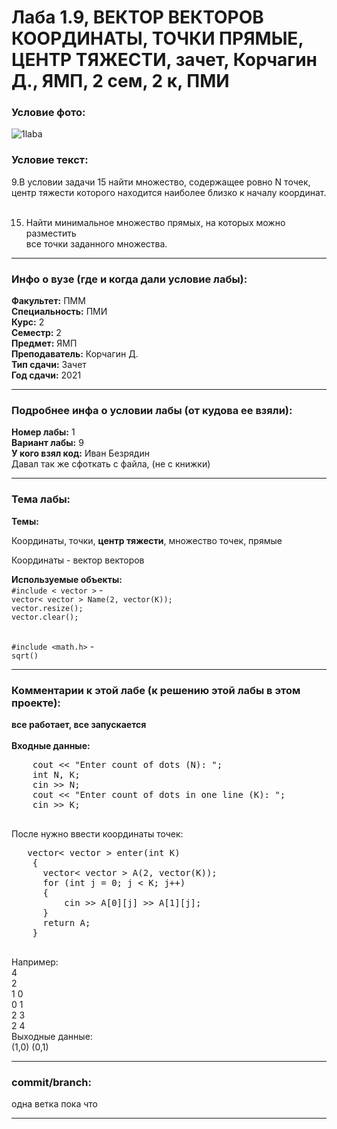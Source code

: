 # Лаба 1.9, ВЕКТОР ВЕКТОРОВ КООРДИНАТЫ, ТОЧКИ ПРЯМЫЕ, ЦЕНТР ТЯЖЕСТИ, зачет, Корчагин Д., ЯМП, 2 сем, 2 к, ПМИ

<h3>Условие фото:</h3>

![1laba](https://user-images.githubusercontent.com/72470327/174517307-fd6e64fb-b302-4b84-b146-7791f4f9b872.jpg)

<h3>Условие текст:</h3>
<p>
  9.В условии задачи 15 найти множество, содержащее ровно N точек, <br/>
  центр тяжести которого находится наиболее близко к началу координат.  <br/>  <br/>
  
  15. Найти минимальное множество прямых, на которых можно разместить  <br/>
  все точки заданного множества.
</p>

<hr />
<h3>Инфо о вузе (где и когда дали условие лабы):</h3>
<b>Факультет:</b> ПММ
<br/>
<b>Специальность:</b> ПМИ
<br/>
<b>Курс:</b> 2
<br/>
<b>Семестр:</b> 2
<br/>
<b>Предмет:</b> ЯМП
<br/>
<b>Преподаватель:</b> Корчагин Д.
<br/>
<b>Тип сдачи:</b> Зачет
<br/>
<b>Год сдачи:</b> 2021

<hr />
<h3>Подробнее инфа о условии лабы (от кудова ее взяли):</h3>
<b>Номер лабы:</b> 1
<br/>
<b>Вариант лабы:</b> 9
<br/>
<b>У кого взял код:</b> Иван Безрядин 
<br/>
 Давал так же сфоткать с файла, (не с книжки)

<hr />

<h3>Тема лабы:</h3>
<b>Темы:</b> 
<p>
  Координаты, точки, <b>центр тяжести</b>, множество точек, прямые <br/> 
  
  Координаты - вектор векторов
</p>
<b>Используемые объекты:</b> <br/>
 <code>#include < vector ></code> -  <br/>
 <code>vector< vector<int> > Name(2, vector<int>(K));</code> <br/>
 <code>vector.resize();</code> <br/>
 <code>vector.clear();</code> <br/><br/> 
  
 <code>#include <math.h></code> - <br/>
  <code>sqrt()</code> <br/>
  
<p>
  
</p>

<hr />

<h3>Комментарии к этой лабе (к решению этой лабы в этом проекте):</h3>
<p>
 <b>все работает, все запускается</b> <br/><br/>
  <b>Входные данные:</b> <br/>
  <pre>
    cout << "Enter count of dots (N): "; 
    int N, K; 
    cin >> N;
    cout << "Enter count of dots in one line (K): ";
    cin >> K; 
   </pre>
   После нужно ввести координаты точек:
    <pre>
   vector< vector<int> > enter(int K)
    {
      vector< vector<int> > A(2, vector<int>(K));
      for (int j = 0; j < K; j++)
      {
          cin >> A[0][j] >> A[1][j];
      }
      return A;
    }
    </pre>
    Например: <br/>
    4 <br/>
    2 <br/>
    1 0 <br/>
    0 1 <br/>
    2 3 <br/>
    2 4 <br/> 
    Выходные данные: <br/> 
    (1,0) (0,1)<br/> 
</p>

<hr />

<h3>commit/branch:</h3>
  <p>
    одна ветка пока что
</p>

<hr />

